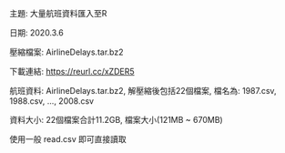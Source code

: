 主題: 大量航班資料匯入至R

日期: 2020.3.6

壓縮檔案: AirlineDelays.tar.bz2

下載連結: https://reurl.cc/xZDER5

航班資料: AirlineDelays.tar.bz2, 解壓縮後包括22個檔案, 檔名為: 1987.csv, 1988.csv, ..., 2008.csv

資料大小: 22個檔案合計11.2GB, 檔案大小(121MB ~ 670MB)

使用一般 read.csv 即可直接讀取
